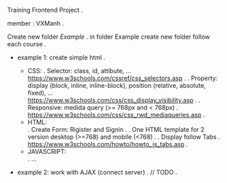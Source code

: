 Training Frontend Project . 
  
member : VXManh . 
  
Create new folder *Example* . 
in folder Example create new folder follow each course . 
  
- example 1: create simple html . 
    + CSS:
        . Selector: class, id, attibute, ...  
          https://www.w3schools.com/cssref/css_selectors.asp . 
        . Property: display (block, inline, inline-block), position (relative, absolute, fixed), ...  
          https://www.w3schools.com/css/css_display_visibility.asp . 
        . Responsive: medida query (>= 768px and < 768px) . 
          https://www.w3schools.com/css/css_rwd_mediaqueries.asp . 
    + HTML:  
        . Create Form: Rigister and Signin . 
        . One HTML template for 2 version desktop (>=768) and mobile (<768) . 
        . Display follow Tabs . 
          https://www.w3schools.com/howto/howto_js_tabs.asp . 
    + JAVASCRIPT:  
        . ...  

- example 2: work with AJAX (connect server) . 
    // TODO . 
